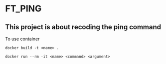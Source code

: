 # FT_PING
## This project is about recoding the ping command


To use container
```
docker build -t <name> .
```

```
docker run --rm -it <name> <command> <argument>
```